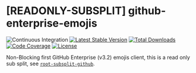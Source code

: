 # [READONLY-SUBSPLIT] github-enterprise-emojis


![Continuous Integration](https://github.com/php-api-clients/github-enterprise-emojis/workflows/Continuous%20Integration/badge.svg)
[![Latest Stable Version](https://poser.pugx.org/api-clients/github-enterprise-emojis/v/stable.png)](https://packagist.org/packages/api-clients/github-enterprise-emojis)
[![Total Downloads](https://poser.pugx.org/api-clients/github-enterprise-emojis/downloads.png)](https://packagist.org/packages/api-clients/github-enterprise-emojis)
[![Code Coverage](https://scrutinizer-ci.com/g/php-api-clients/github-enterprise-emojis/badges/coverage.png?b==)](https://scrutinizer-ci.com/g/php-api-clients/github-enterprise-emojis/?branch=)
[![License](https://poser.pugx.org/api-clients/github-enterprise-emojis/license.png)](https://packagist.org/packages/api-clients/github-enterprise-emojis)

Non-Blocking first GitHub Enterprise (v3.2) emojis client, this is a read only sub split, see [`root-subsplit-github`](https://github.com/php-api-clients/root-subsplit-github).
